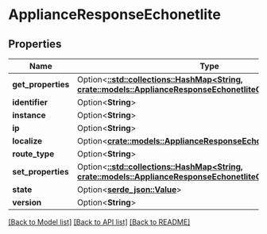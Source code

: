 # ApplianceResponseEchonetlite

## Properties

Name | Type | Description | Notes
------------ | ------------- | ------------- | -------------
**get_properties** | Option<[**::std::collections::HashMap<String, crate::models::ApplianceResponseEchonetliteGetPropertiesValue>**](ApplianceResponse_echonetlite_get_properties_value.md)> |  | [optional]
**identifier** | Option<**String**> |  | [optional]
**instance** | Option<**String**> |  | [optional]
**ip** | Option<**String**> |  | [optional]
**localize** | Option<[**crate::models::ApplianceResponseEchonetliteLocalize**](ApplianceResponse_echonetlite_localize.md)> |  | [optional]
**route_type** | Option<**String**> |  | [optional]
**set_properties** | Option<[**::std::collections::HashMap<String, crate::models::ApplianceResponseEchonetliteGetPropertiesValue>**](ApplianceResponse_echonetlite_get_properties_value.md)> |  | [optional]
**state** | Option<[**serde_json::Value**](.md)> |  | [optional]
**version** | Option<**String**> |  | [optional]

[[Back to Model list]](../README.md#documentation-for-models) [[Back to API list]](../README.md#documentation-for-api-endpoints) [[Back to README]](../README.md)


